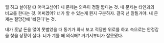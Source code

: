 뭘 하고 살아갈 떄 어떠고싶어?
내 문제는 의욕이 정말 짧다는 것.
내 문제는 타인과의 비교를 한다는 것.
    어쩌겠어? 너가 할 수 있는게 뭔지 구분하자. 결국 넌 잘될거야.
내 문제는 절망감에 '빠진다'는 것.

내가 훗날 돈을 많이 못벌었을 때 동기가 와서 보고 적당한 위로를 하고 속으로는 안정감을 찾을 상황이 싫다.
너가 걔를 왜 의식해? 거기서부터가 잘못됐다.